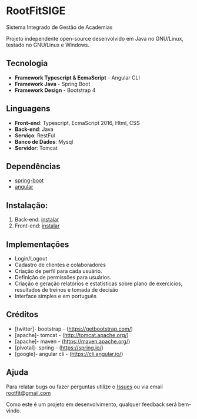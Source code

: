 # RootFitSIGE

Sistema Integrado de Gestão de Academias

Projeto independente open-source desenvolvido em Java no GNU/Linux, testado no GNU/Linux e Windows.

## Tecnologia

- **Framework Typescript & EcmaScript** - Angular CLI
- **Framework Java** - Spring Boot
- **Framework Design** - Bootstrap 4

## Linguagens

- **Front-end**: Typescript, EcmaScript 2016, Html, CSS
- **Back-end**: Java
- **Serviço**: RestFul
- **Banco de Dados**: Mysql
- **Servidor**: Tomcat

## Dependências

- [spring-boot](https://github.com/AdrianoModa/rootFit-app-PA2/blob/master/RootFit/pom.xml)
- [angular](https://github.com/AdrianoModa/rootFit-app-PA2/blob/master/rootFit-front/package.json)

## Instalação:

1. Back-end: [instalar](https://github.com/AdrianoModa/rootFit-app-PA2/blob/master/RootFit/README.md)
2. Front-end: [instalar](https://github.com/AdrianoModa/rootFit-app-PA2/blob/master/rootFit-front/README.md)

## Implementações

- Login/Logout
- Cadastro de clientes e colaboradores
- Criação de perfil para cada usuário.
- Definição de permissões para usuários.
- Criação e geração relatórios e estatísticas sobre plano de exercícios, resultados de treinos e tomada de decisão 
- Interface simples e em português

## Créditos

- [twitter]- bootstrap - (https://getbootstrap.com/)
- [apache]- tomcat - (http://tomcat.apache.org/)
- [apache]- maven - (https://maven.apache.org/)
- [pivotal]- spring - (https://spring.io/)
- [google]- angular cli - (https://cli.angular.io/)

## Ajuda

Para relatar bugs ou fazer perguntas utilize o [Issues](https://github.com/AdrianoModa/rootFit-app-PA2/issues) ou via email rootfit@gmail.com

Como este é um projeto em desenvolvimento, qualquer feedback será bem-vindo.

